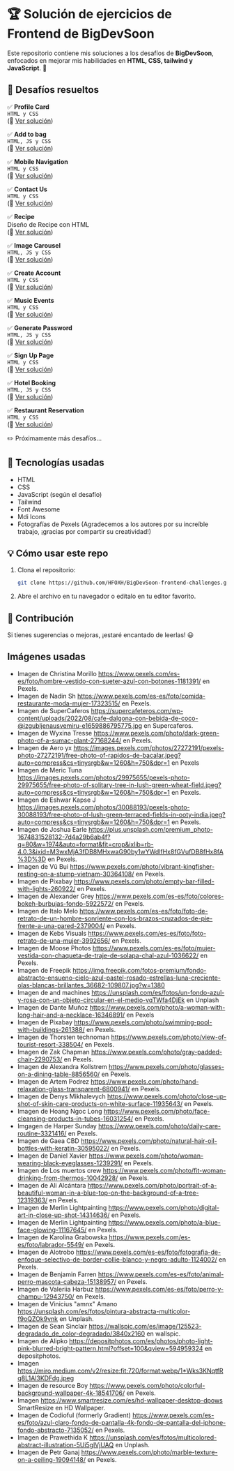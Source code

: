 # 🏆 Solución de ejercicios de Frontend de BigDevSoon  

Este repositorio contiene mis soluciones a los desafíos de **BigDevSoon**, enfocados en mejorar mis habilidades en **HTML, CSS, tailwind y JavaScript**. 🚀  

## 📌 Desafíos resueltos  
✅ **Profile Card**   
```HTML y CSS```  
(🔗 [Ver solución](https://github.com/HFOXH/BigDevSoon-frontend-challenges/tree/main/Desafio%201%20-%20Profile%20Card))  

✅ **Add to bag**   
```HTML, JS y CSS```  
(🔗 [Ver solución](https://github.com/HFOXH/BigDevSoon-frontend-challenges/tree/main/Desafio%202%20-%20Add%20to%20bag))  

✅ **Mobile Navigation**  
```HTML y CSS```  
(🔗 [Ver solución](https://github.com/HFOXH/BigDevSoon-frontend-challenges/tree/main/Desafio%203%20-%20Mobile%20Navigation))  

✅ **Contact Us**   
```HTML y CSS```  
(🔗 [Ver solución](https://github.com/HFOXH/BigDevSoon-frontend-challenges/tree/main/Desafio%204%20-%20Contact%20Us))  

✅ **Recipe**   
Diseño de Recipe con HTML  
(🔗 [Ver solución](https://github.com/HFOXH/BigDevSoon-frontend-challenges/tree/main/Desafio%205%20-%20Recipe))  

✅ **Image Carousel**   
```HTML, JS y CSS```  
(🔗 [Ver solución](https://github.com/HFOXH/BigDevSoon-frontend-challenges/tree/main/Desafio%206%20-%20Image%20Carousel)) 

✅ **Create Account**   
```HTML y CSS```  
(🔗 [Ver solución](https://github.com/HFOXH/BigDevSoon-frontend-challenges/tree/main/Desafio%207%20-%20Create%20Account)) 

✅ **Music Events**   
```HTML y CSS```  
(🔗 [Ver solución](https://github.com/HFOXH/BigDevSoon-frontend-challenges/tree/main/Desafio%208%20-%20Music%20Events)) 

✅ **Generate Password**   
```HTML, JS y CSS```  
(🔗 [Ver solución](https://github.com/HFOXH/BigDevSoon-frontend-challenges/tree/main/Desafio%209%20-%20Generate%20Password)) 

✅ **Sign Up Page**   
```HTML y CSS```  
(🔗 [Ver solución](https://github.com/HFOXH/BigDevSoon-frontend-challenges/tree/main/Desafio%2010%20-%20Sign%20Up%20Page)) 

✅ **Hotel Booking**   
```HTML, JS y CSS```  
(🔗 [Ver solución](https://github.com/HFOXH/BigDevSoon-frontend-challenges/tree/main/Desafio%2011%20-%20Hotel%20Booking)) 

✅ **Restaurant Reservation**   
```HTML y CSS```   
(🔗 [Ver solución](https://github.com/HFOXH/BigDevSoon-frontend-challenges/tree/main/Desafio%2012%20-%20Restauran%20Reservation))

✏️ Próximamente más desafíos...  

## 🚀 Tecnologías usadas  
- HTML  
- CSS  
- JavaScript (según el desafío)
- Tailwind
- Font Awesome
- Mdi Icons
- Fotografías de Pexels (Agradecemos a los autores por su increíble trabajo, ¡gracias por compartir su creatividad!)

## 💡 Cómo usar este repo  
1. Clona el repositorio:  
   ```bash
   git clone https://github.com/HFOXH/BigDevSoon-frontend-challenges.git
   ```  
2. Abre el archivo en tu navegador o edítalo en tu editor favorito.  

## 📢 Contribución  
Si tienes sugerencias o mejoras, ¡estaré encantado de leerlas! 😃  



## Imágenes usadas

- Imagen de Christina Morillo https://www.pexels.com/es-es/foto/hombre-vestido-con-sueter-azul-con-botones-1181391/ en Pexels.
- Imagen de Nadin Sh https://www.pexels.com/es-es/foto/comida-restaurante-moda-mujer-17323515/ en Pexels.
- Imagen de SuperCaferos https://supercafeteros.com/wp-content/uploads/2022/08/cafe-dalgona-con-bebida-de-coco-@izgubljenausvemiru-e1659886795775.jpg en Supercaferos.
- Imagen de Wyxina Tresse https://www.pexels.com/photo/dark-green-photo-of-a-sumac-plant-27168244/ en Pexels.
- Imagen de Aero yx https://images.pexels.com/photos/27272191/pexels-photo-27272191/free-photo-of-rapidos-de-bacalar.jpeg?auto=compress&cs=tinysrgb&w=1260&h=750&dpr=1 en Pexels
- Imagen de Meric Tuna https://images.pexels.com/photos/29975655/pexels-photo-29975655/free-photo-of-solitary-tree-in-lush-green-wheat-field.jpeg?auto=compress&cs=tinysrgb&w=1260&h=750&dpr=1 en Pexels.
- Imagen de Eshwar Kapse J https://images.pexels.com/photos/30088193/pexels-photo-30088193/free-photo-of-lush-green-terraced-fields-in-ooty-india.jpeg?auto=compress&cs=tinysrgb&w=1260&h=750&dpr=1 en Pexels.
- Imagen de Joshua Earle https://plus.unsplash.com/premium_photo-1674831528132-7d4a29b6ab4f?q=80&w=1974&auto=format&fit=crop&ixlib=rb-4.0.3&ixid=M3wxMjA3fDB8MHxwaG90by1wYWdlfHx8fGVufDB8fHx8fA%3D%3D en Pexels.
- Imagen de Vũ Bụi https://www.pexels.com/photo/vibrant-kingfisher-resting-on-a-stump-vietnam-30364108/ en Pexels.
- Imagen de Pixabay https://www.pexels.com/photo/empty-bar-filled-with-lights-260922/ en Pexels.
- Imagen de Alexander Grey https://www.pexels.com/es-es/foto/colores-bokeh-burbujas-fondo-5922572/ en Pexels.
- Imagen de Italo Melo https://www.pexels.com/es-es/foto/foto-de-retrato-de-un-hombre-sonriente-con-los-brazos-cruzados-de-pie-frente-a-una-pared-2379004/ en Pexels.
- Imagen de Kebs Visuals https://www.pexels.com/es-es/foto/foto-retrato-de-una-mujer-3992656/ en Pexels.
- Imagen de Moose Photos https://www.pexels.com/es-es/foto/mujer-vestida-con-chaqueta-de-traje-de-solapa-chal-azul-1036622/ en Pexels.
- Imagen de Freepik https://img.freepik.com/fotos-premium/fondo-abstracto-ensueno-cielo-azul-pastel-rosado-estrellas-luna-creciente-olas-blancas-brillantes_36682-109807.jpg?w=1380
- Imagen de and machines https://unsplash.com/es/fotos/un-fondo-azul-y-rosa-con-un-objeto-circular-en-el-medio-vqTWfa4DjEk en Unplash
- Imagen de Dante Muñoz https://www.pexels.com/photo/a-woman-with-long-hair-and-a-necklace-16346891/ en Pexels
- Imagen de Pixabay https://www.pexels.com/photo/swimming-pool-with-buildings-261388/ en Pexels.
- Imagen de Thorsten technoman https://www.pexels.com/photo/view-of-tourist-resort-338504/ en Pexels.
- Imagen de Zak Chapman https://www.pexels.com/photo/gray-padded-chair-2290753/ en Pexels.
- Imagen de Alexandra Kollstrem https://www.pexels.com/photo/glasses-on-a-dining-table-8856560/ en Pexels.
- Imagen de Artem Podrez https://www.pexels.com/photo/hand-relaxation-glass-transparent-6800941/ en Pexels.
- Imagen de Denys Mikhalevych https://www.pexels.com/photo/close-up-shot-of-skin-care-products-on-white-surface-11935643/ en Pexels.
- Imagen de Hoang Ngoc Long https://www.pexels.com/photo/face-cleansing-products-in-tubes-16031254/ en Pexels.
- Imgagen de Harper Sunday https://www.pexels.com/photo/daily-care-routine-3321416/ en Pexels.
- Imagen de Gaea CBD https://www.pexels.com/photo/natural-hair-oil-bottles-with-keratin-30595022/ en Pexels.
- Imagen de Daniel Xavier https://www.pexels.com/photo/woman-wearing-black-eyeglasses-1239291/ en Pexels.
- Imagen de Los muertos crew https://www.pexels.com/photo/fit-woman-drinking-from-thermos-10042928/ en Pexels.
- Imagen de Ali Alcántara https://www.pexels.com/photo/portrait-of-a-beautiful-woman-in-a-blue-top-on-the-background-of-a-tree-12319363/ en Pexels.
- Imagen de Merlin Lightpainting https://www.pexels.com/photo/digital-art-in-close-up-shot-14314636/ en Pexels.
- Imagen de Merlin Lightpainting https://www.pexels.com/photo/a-blue-face-glowing-11167645/ en Pexels.
- Imagen de Karolina Grabowska https://www.pexels.com/es-es/foto/labrador-5549/ en Pexels.
- Imagen de Alotrobo https://www.pexels.com/es-es/foto/fotografia-de-enfoque-selectivo-de-border-collie-blanco-y-negro-adulto-1124002/ en Pexels.
- Imagen de Benjamin Farren https://www.pexels.com/es-es/foto/animal-perro-mascota-cabeza-15138957/ en Pexels.
- Imagen de Valeriia Harbuz https://www.pexels.com/es-es/foto/perro-y-champu-12943750/ en Pexels.
- Imagen de Vinicius "amnx" Amano https://unsplash.com/es/fotos/pintura-abstracta-multicolor-f9oQZOk9vnk en Unplash.
- Imagen de Sean Sinclair https://wallspic.com/es/image/125523-degradado_de_color-degradado/3840x2160 en wallspic.
- Imagen de Alipko https://depositphotos.com/es/photos/photo-light-pink-blurred-bright-pattern.html?offset=100&qview=594959324 en depositphotos.
- Imagen https://miro.medium.com/v2/resize:fit:720/format:webp/1*Wks3KNqtfRq8L1Al3KDFdg.jpeg
- Imagen de resource Boy https://www.pexels.com/photo/colorful-background-wallpaper-4k-18541706/ en Pexels.
- Imagen https://www.smartresize.com/es/hd-wallpaper-desktop-dpows SmartResize en HD Wallpaper.
- Imagen de Codioful (formerly Gradient) https://www.pexels.com/es-es/foto/azul-claro-fondo-de-pantalla-4k-fondo-de-pantalla-del-iphone-fondo-abstracto-7135052/ en Pexels.
- Imagen de Prawethida K https://unsplash.com/es/fotos/multicolored-abstract-illustration-5Ui5glVjUAQ en Unplash.
- Imagen de Petr Ganaj https://www.pexels.com/photo/marble-texture-on-a-ceiling-19094148/ en Pexels.